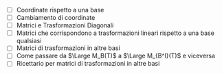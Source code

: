 - [ ] Coordinate rispetto a una base
- [ ] Cambiamento di coordinate
- [ ] Matrici e Trasformazioni Diagonali
- [ ] Matrici che corrispondono a trasformazioni lineari rispetto a una base qualsiasi
- [ ] Matrici di trasformazioni in altre basi
- [ ] Come passare da $\Large M_B(T)$ a $\Large M_{B^I}(T)$ e viceversa 
- [ ] Ricettario per matrici di trasformazioni in altre basi
